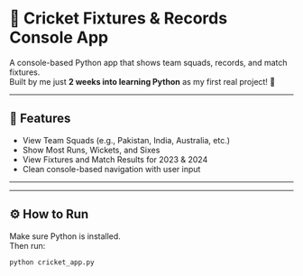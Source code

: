 # 🏏 Cricket Fixtures & Records Console App

A console-based Python app that shows team squads, records, and match fixtures.  
Built by me just **2 weeks into learning Python** as my first real project! 🚀

---

## 📌 Features

- View Team Squads (e.g., Pakistan, India, Australia, etc.)
- Show Most Runs, Wickets, and Sixes
- View Fixtures and Match Results for 2023 & 2024
- Clean console-based navigation with user input

---

---

## ⚙️ How to Run

Make sure Python is installed.  
Then run:

```bash
python cricket_app.py


